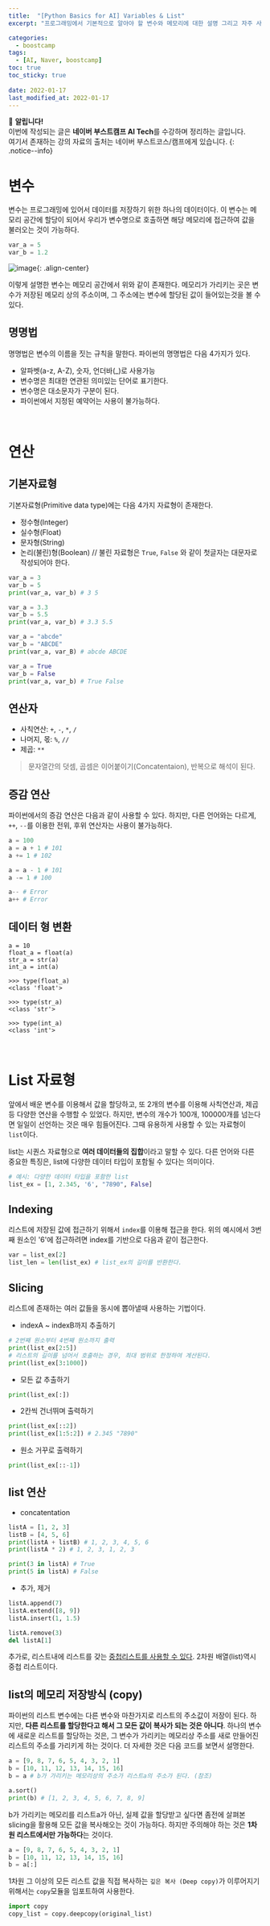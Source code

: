 ```yaml
---
title:  "[Python Basics for AI] Variables & List"
excerpt: "프로그래밍에서 기본적으로 알아야 할 변수와 메모리에 대한 설명 그리고 자주 사용되는 리스트 자료형에 대한 소개"

categories:
  - boostcamp
tags:
  - [AI, Naver, boostcamp]
toc: true
toc_sticky: true
 
date: 2022-01-17
last_modified_at: 2022-01-17
---
```

📌 **알립니다!**<br>
이번에 작성되는 글은 **네이버 부스트캠프 AI Tech**를 수강하며 정리하는 글입니다.<br>
여기서 존재하는 강의 자료의 출처는 네이버 부스트코스/캠프에게 있습니다.
{: .notice--info}

# 변수
변수는 프로그래밍에 있어서 데이터를 저장하기 위한 하나의 데이터이다. 이 변수는 메모리 공간에 할당이 되어서 우리가 변수명으로 호출하면 해당 메모리에 접근하여 값을 불러오는 것이 가능하다.
```py
var_a = 5
var_b = 1.2
```

![image](https://user-images.githubusercontent.com/91870042/149783752-c95d3589-be0a-4af1-a8d7-22505551e13d.png){: .align-center}

이렇게 설명한 변수는 메모리 공간에서 위와 같이 존재한다. 메모리가 가리키는 곳은 변수가 저장된 메모리 상의 주소이며, 그 주소에는 변수에 할당된 값이 들어있는것을 볼 수 있다.

## 명명법
명명법은 변수의 이름을 짓는 규칙을 말한다. 파이썬의 명명법은 다음 4가지가 있다.
- 알파벳(a-z, A-Z), 숫자, 언더바(_)로 사용가능
- 변수명은 최대한 연관된 의미있는 단어로 표기한다.
- 변수명은 대소문자가 구분이 된다.
- 파이썬에서 지정된 예약어는 사용이 불가능하다.

<br>

# 연산
## 기본자료형
기본자료형(Primitive data type)에는 다음 4가지 자료형이 존재한다.
- 정수형(Integer)
- 실수형(Float)
- 문자형(String)
- 논리(불린)형(Boolean) // 불린 자료형은 `True`, `False` 와 같이 첫글자는 대문자로 작성되어야 한다.

```py
var_a = 3
var_b = 5
print(var_a, var_b) # 3 5

var_a = 3.3
var_b = 5.5
print(var_a, var_b) # 3.3 5.5

var_a = "abcde"
var_b = "ABCDE"
print(var_a, var_B) # abcde ABCDE

var_a = True
var_b = False
print(var_a, var_b) # True False
```

## 연산자
- 사칙연산: `+`, `-`, `*`, `/`
- 나머지, 몫: `%`, `//`
- 제곱: `**`

> 문자열간의 덧셈, 곱셈은 이어붙이기(Concatentaion), 반복으로 해석이 된다.

## 증감 연산
파이썬에서의 증감 연산은 다음과 같이 사용할 수 있다. 하지만, 다른 언어와는 다르게, `++`, `--`를 이용한 전위, 후위 연산자는 사용이 불가능하다.
```py
a = 100
a = a + 1 # 101
a += 1 # 102

a = a - 1 # 101
a -= 1 # 100

a-- # Error
a++ # Error
```

## 데이터 형 변환
```shell
a = 10
float_a = float(a)
str_a = str(a)
int_a = int(a)

>>> type(float_a)
<class 'float'>

>>> type(str_a)
<class 'str'>

>>> type(int_a)
<class 'int'>
```

<br>

# List 자료형
앞에서 배운 변수를 이용해서 값을 할당하고, 또 2개의 변수를 이용해 사칙연산과, 제곱등 다양한 연산을 수행할 수 있었다. 하지만, 변수의 개수가 100개, 100000개를 넘는다면 일일이 선언하는 것은 매우 힘들어진다. 그때 유용하게 사용할 수 있는 자료형이 `list`이다.

list는 시퀀스 자료형으로 **여러 데이터들의 집합**이라고 말할 수 있다. 다른 언어와 다른 중요한 특징은, list에 다양한 데이터 타입이 포함될 수 있다는 의미이다.
```py
# 예시: 다양한 데이터 타입을 포함한 list
list_ex = [1, 2.345, '6', "7890", False]
```

## Indexing
리스트에 저장된 값에 접근하기 위해서 `index`를 이용해 접근을 한다. 위의 예시에서 3번째 원소인 '6'에 접근하려면 index를 기반으로 다음과 같이 접근한다.
```py
var = list_ex[2]
list_len = len(list_ex) # list_ex의 길이를 반환한다.
```

## Slicing
리스트에 존재하는 여러 값들을 동시에 뽑아낼때 사용하는 기법이다.
- indexA ~ indexB까지 추출하기  
```py
# 2번째 원소부터 4번째 원소까지 출력
print(list_ex[2:5])
# 리스트의 길이를 넘어서 호출하는 경우, 최대 범위로 한정하여 계산된다.
print(list_ex[3:1000])
```
- 모든 값 추출하기  
```py
print(list_ex[:])
```
- 2칸씩 건너뛰며 출력하기  
```py
print(list_ex[::2])
print(list_ex[1:5:2]) # 2.345 "7890"
```
- 원소 거꾸로 출력하기
```py
print(list_ex[::-1])
```

## list 연산
- concatentation

```py
listA = [1, 2, 3]
listB = [4, 5, 6]
print(listA + listB) # 1, 2, 3, 4, 5, 6
print(listA * 2) # 1, 2, 3, 1, 2, 3

print(3 in listA) # True
print(5 in listA) # False
```
- 추가, 제거  

```py
listA.append(7)
listA.extend([8, 9])
listA.insert(1, 1.5)

listA.remove(3)
del listA[1]
```
추가로, 리스트내에 리스트를 갖는 <u>중첩리스트를 사용할 수 있다</u>. 2차원 배열(list)역시 중첩 리스트이다.

## list의 메모리 저장방식 (copy)
파이썬의 리스트 변수에는 다른 변수와 마찬가지로 리스트의 주소값이 저장이 된다. 하지만, **다른 리스트를 할당한다고 해서 그 모든 값이 복사가 되는 것은 아니다**. 하나의 변수에 새로운 리스트를 할당하는 것은, 그 변수가 가리키는 메모리상 주소를 새로 만들어진 리스트의 주소를 가리키게 하는 것이다. 더 자세한 것은 다음 코드를 보면서 설명한다.

```py
a = [9, 8, 7, 6, 5, 4, 3, 2, 1]
b = [10, 11, 12, 13, 14, 15, 16]
b = a # b가 가리키는 메모리상의 주소가 리스트a의 주소가 된다. (참조)

a.sort()
print(b) # [1, 2, 3, 4, 5, 6, 7, 8, 9]
```

b가 가리키는 메모리를 리스트a가 아닌, 실제 값을 할당받고 싶다면 좀전에 살펴본 slicing을 활용해 모든 값을 복사해오는 것이 가능하다. 하지만 주의해야 하는 것은 **1차원 리스트에서만 가능하다**는 것이다.
```py
a = [9, 8, 7, 6, 5, 4, 3, 2, 1]
b = [10, 11, 12, 13, 14, 15, 16]
b = a[:]
```

1차원 그 이상의 모든 리스트 값을 직접 복사하는 `깊은 복사 (Deep copy)`가 이루어지기 위해서는 `copy`모듈을 임포트하여 사용한다.
```py
import copy
copy_list = copy.deepcopy(original_list)
```
